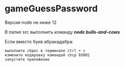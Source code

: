 # gameGuessPassword

Версия node не ниже 12

В папке src выполнить команду ***node bulls-and-cows***

Если вместо букв абракадабра:

    выполните сброс в терминале ctrl + c
    измените кодировку командой chcp 65001 
    запустите приложение
